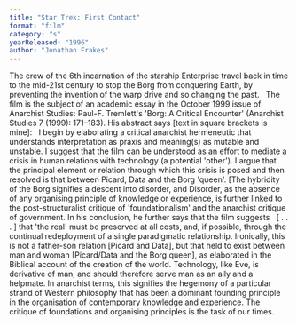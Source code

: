 ```yaml
---
title: "Star Trek: First Contact"
format: "film"
category: "s"
yearReleased: "1996"
author: "Jonathan Frakes"
---
```

The crew of the 6th incarnation of the starship  Enterprise travel back in time to the mid-21st century to stop the Borg from  conquering Earth, by preventing the invention of the warp drive and so changing  the past.
 
The film is the subject of an academic essay in the  October 1999 issue of Anarchist Studies: Paul-F. Tremlett's 'Borg: A  Critical Encounter' (Anarchist Studies 7 (1999): 171–183). His abstract  says [text in square brackets is mine]:
 
I begin by elaborating a critical anarchist hermeneutic  that understands interpretation as praxis and meaning(s) as mutable and  unstable. I suggest that the film can be understood as an effort to mediate a  crisis in human relations with technology (a potential 'other'). I argue that  the principal element or relation through which this crisis is posed and then  resolved is that between Picard, Data and the Borg 'queen'. [The hybridity of  the Borg signifies a descent into disorder, and Disorder, as the absence of any  organising principle of knowledge or experience, is further linked to the  post-structuralist critique of 'foundationalism' and the anarchist critique of  government.
In his conclusion, he further says that the film suggests
 
[ . . . ] that 'the real' must be preserved at all costs,  and, if possible, through the continual redeployment of a single paradigmatic  relationship. Ironically, this is not a father-son relation [Picard and  Data], but that held to exist between man and woman [Picard/Data and the Borg  queen], as elaborated in the Biblical account of the creation of the world.  Technology, like Eve, is derivative of man, and should therefore serve man as an  ally and a helpmate. In anarchist terms, this signifies the hegemony of a  particular strand of Western philosophy that has been a dominant founding  principle in the organisation of contemporary knowledge and experience. The  critique of foundations and organising principles is the task of our  times.